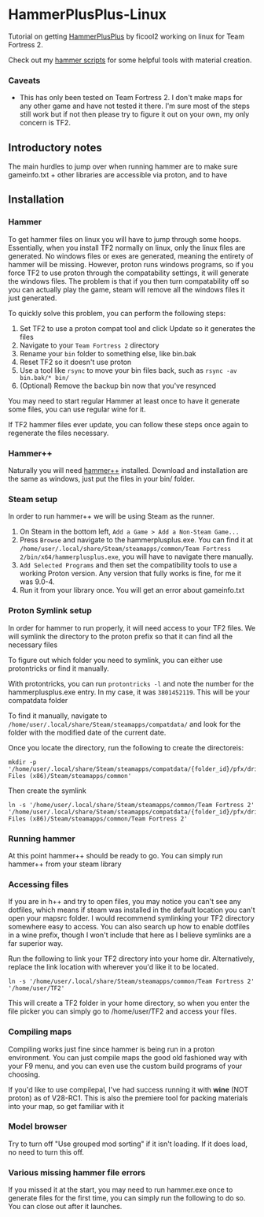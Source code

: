 # HammerPlusPlus-Linux
Tutorial on getting [HammerPlusPlus](https://ficool2.github.io/HammerPlusPlus-Website/index.html) by ficool2 working on linux for Team Fortress 2.

Check out my [hammer scripts](https://github.com/rsedxcftvgyhbujnkiqwe/linux-hammer-scripts) for some helpful tools with material creation.

### Caveats
- This has only been tested on Team Fortress 2. I don't make maps for any other game and have not tested it there. I'm sure most of the steps still work but if not then please try to figure it out on your own, my only concern is TF2.
## Introductory notes
The main hurdles to jump over when running hammer are to make sure gameinfo.txt + other libraries are accessible via proton, and to have 

## Installation
### Hammer
To get hammer files on linux you will have to jump through some hoops. Essentially, when you install TF2 normally on linux, only the linux files are generated. No windows files or exes are generated, meaning the entirety of hammer will be missing. However, proton runs windows programs, so if you force TF2 to use proton through the compatability settings, it will generate the windows files. The problem is that if you then turn compatability off so you can actually play the game, steam will remove all the windows files it just generated. 

To quickly solve this problem, you can perform the following steps:
1. Set TF2 to use a proton compat tool and click Update so it generates the files
2. Navigate to your `Team Fortress 2` directory
3. Rename your `bin` folder to something else, like bin.bak
4. Reset TF2 so it doesn't use proton
5. Use a tool like `rsync` to move your bin files back, such as `rsync -av bin.bak/* bin/`
6. (Optional) Remove the backup bin now that you've resynced

You may need to start regular Hammer at least once to have it generate some files, you can use regular wine for it.

If TF2 hammer files ever update, you can follow these steps once again to regenerate the files necessary.

### Hammer++
Naturally you will need [hammer++](https://ficool2.github.io/HammerPlusPlus-Website/download.html) installed. Download and installation are the same as windows, just put the files in your bin/ folder. 

### Steam setup
In order to run hammer++ we will be using Steam as the runner.
1. On Steam in the bottom left, `Add a Game > Add a Non-Steam Game...`
2. Press `Browse` and navigate to the hammerplusplus.exe. You can find it at `/home/user/.local/share/Steam/steamapps/common/Team Fortress 2/bin/x64/hammerplusplus.exe`, you will have to navigate there manually.
3. `Add Selected Programs` and then set the compatibility tools to use a working Proton version. Any version that fully works is fine, for me it was 9.0-4.
4. Run it from your library once. You will get an error about gameinfo.txt
### Proton Symlink setup
In order for hammer to run properly, it will need access to your TF2 files. We will symlink the directory to the proton prefix so that it can find all the necessary files

To figure out which folder you need to symlink, you can either use protontricks or find it manually. 

With protontricks, you can run `protontricks -l` and note the number for the hammerplusplus.exe entry. In my case, it was `3801452119`. This will be your compatdata folder

To find it manually, navigate to `/home/user/.local/share/Steam/steamapps/compatdata/` and look for the folder with the modified date of the current date.

Once you locate the directory, run the following to create the directoreis:
```
mkdir -p '/home/user/.local/share/Steam/steamapps/compatdata/{folder_id}/pfx/drive_c/Program Files (x86)/Steam/steamapps/common'
```
Then create the symlink
```
ln -s '/home/user/.local/share/Steam/steamapps/common/Team Fortress 2' '/home/user/.local/share/Steam/steamapps/compatdata/{folder_id}/pfx/drive_c/Program Files (x86)/Steam/steamapps/common/Team Fortress 2'
```
### Running hammer
At this point hammer++ should be ready to go. You can simply run hammer++ from your steam library
### Accessing files
If you are in h++ and try to open files, you may notice you can't see any dotfiles, which means if steam was installed in the default location you can't open your mapsrc folder. I would recommend symlinking your TF2 directory somewhere easy to access. You can also search up how to enable dotfiles in a wine prefix, though I won't include that here as I believe symlinks are a far superior way.

Run the following to link your TF2 directory into your home dir. Alternatively, replace the link location with wherever you'd like it to be located.
```
ln -s '/home/user/.local/share/Steam/steamapps/common/Team Fortress 2' '/home/user/TF2'
```
This will create a TF2 folder in your home directory, so when you enter the file picker you can simply go to /home/user/TF2 and access your files.
### Compiling maps
Compiling works just fine since hammer is being run in a proton environment. You can just compile maps the good old fashioned way with your F9 menu, and you can even use the custom build programs of your choosing.

If you'd like to use compilepal, I've had success running it with **wine** (NOT proton) as of V28-RC1. This is also the premiere tool for packing materials into your map, so get familiar with it
### Model browser
Try to turn off "Use grouped mod sorting" if it isn't loading. If it does load, no need to turn this off.
### Various missing hammer file errors
If you missed it at the start, you may need to run hammer.exe once to generate files for the first time, you can simply run the following to do so. You can close out after it launches.
